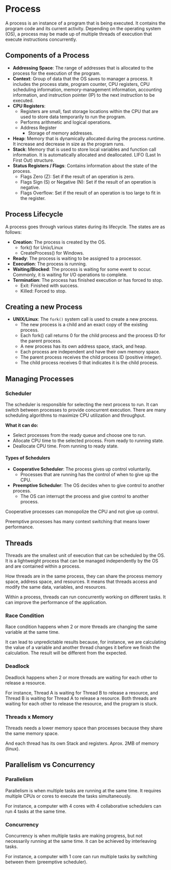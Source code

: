 # Process

A process is an instance of a program that is being executed. It contains the program code and its current activity. Depending on the operating system (OS), a process may be made up of multiple threads of execution that execute instructions concurrently.

## Components of a Process

- **Addressing Space**: The range of addresses that is allocated to the process for the execution of the program.
- **Context**: Group of data that the OS saves to manager a process. It includes the process state, program counter, CPU registers, CPU scheduling information, memory-management information, accounting information, and instruction pointer (IP) to the next instruction to be executed.
- **CPU Registers**:
  - Registers are small, fast storage locations within the CPU that are used to store data temporarily to run the program.
  - Performs arithmetic and logical operations.
  - Address Register
    - Storage of memory addresses.
- **Heap**: Memory that is dynamically allocated during the process runtime. It increase and decrease in size as the program runs.
- **Stack**: Memory that is used to store local variables and function call information. It is automatically allocated and deallocated. LIFO (Last In First Out) structure.
- **Status Registers / Flags**: Contains information about the state of the process.
  - Flags Zero (Z): Set if the result of an operation is zero.
  - Flags Sign (S) or Negative (N): Set if the result of an operation is negative.
  - Flags Overflow: Set if the result of an operation is too large to fit in the register.

## Process Lifecycle

A process goes through various states during its lifecycle. The states are as follows:

- **Creation**: The process is created by the OS.
  - fork() for Unix/Linux
  - CreateProcess() for Windows.
- **Ready**: The process is waiting to be assigned to a processor.
- **Execution**: The process is running.
- **Waiting/Blocked**: The process is waiting for some event to occur. Commonly, it is waiting for I/O operations to complete.
- **Termination**: The process has finished execution or has forced to stop.
  - Exit: Finished with success.
  - Killed: Forced to stop.

## Creating a new Process

- **UNIX/Linux**: The `fork()` system call is used to create a new process.
  - The new process is a child and an exact copy of the existing process.
  - Each fork() call returns 0 for the child process and the process ID for the parent process.
  - A new process has its own address space, stack, and heap.
  - Each process are independent and have their own memory space.
  - The parent process receives the child process ID (positive integer).
  - The child process receives 0 that indicates it is the child process.

## Managing Processes

### Scheduler

The scheduler is responsible for selecting the next process to run.
It can switch between processes to provide concurrent execution.
There are many scheduling algorithms to maximize CPU utilization and throughput.

**What it can do:**

- Select processes from the ready queue and choose one to run.
- Allocate CPU time to the selected process. From ready to running state.
- Deallocate CPU time. From running to ready state.

#### Types of Schedulers

- **Cooperative Scheduler**: The process gives up control voluntarily.
  - Processes that are running has the control of when to give up the CPU.
- **Preemptive Scheduler**: The OS decides when to give control to another process.
  - The OS can interrupt the process and give control to another process.

Cooperative processes can monopolize the CPU and not give up control.

Preemptive processes has many context switching that means lower performance.

## Threads

Threads are the smallest unit of execution that can be scheduled by the OS. It is a lightweight process that can be managed independently by the OS and are contained within a process.

How threads are in the same process, they can share the process memory space, address space, and resources. It means that threads access and modify the same data, variables, and resources.

Within a process, threads can run concurrently working on different tasks. It can improve the performance of the application.

### Race Condition

Race condition happens when 2 or more threads are changing the same variable at the same time.

It can lead to unpredictable results because, for instance, we are calculating the value of a variable and another thread changes it before we finish the calculation. The result will be different from the expected.

### Deadlock

Deadlock happens when 2 or more threads are waiting for each other to release a resource.

For instance, Thread A is waiting for Thread B to release a resource, and Thread B is waiting for Thread A to release a resource. Both threads are waiting for each other to release the resource, and the program is stuck.

### Threads x Memory

Threads needs a lower memory space than processes because they share the same memory space.

And each thread has its own Stack and registers. Aprox. 2MB of memory (linux).

## Parallelism vs Concurrency

### Parallelism

Parallelism is when multiple tasks are running at the same time. It requires multiple CPUs or cores to execute the tasks simultaneously.

For instance, a computer with 4 cores with 4 collaborative schedulers can run 4 tasks at the same time.

### Concurrency

Concurrency is when multiple tasks are making progress, but not necessarily running at the same time. It can be achieved by interleaving tasks.

For instance, a computer with 1 core can run multiple tasks by switching between them (preemptive scheduler).
